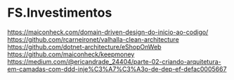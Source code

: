 # FS.Investimentos

https://maiconheck.com/domain-driven-design-do-inicio-ao-codigo/ <br/>
https://github.com/rcarneironet/valhalla-clean-architecture <br/>
https://github.com/dotnet-architecture/eShopOnWeb <br/>
https://github.com/maiconheck/keepmoney <br/>
https://medium.com/@ericandrade_24404/parte-02-criando-arquitetura-em-camadas-com-ddd-inje%C3%A7%C3%A3o-de-dep-ef-defac0005667 <br/>
